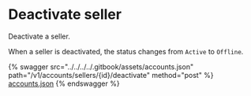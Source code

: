 # Deactivate seller

Deactivate a seller.

When a seller is deactivated, the status changes from `Active` to `Offline`.

{% swagger src="../../../../.gitbook/assets/accounts.json" path="/v1/accounts/sellers/{id}/deactivate" method="post" %}
[accounts.json](../../../../.gitbook/assets/accounts.json)
{% endswagger %}
